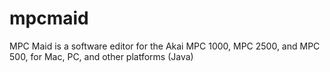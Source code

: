 # mpcmaid
MPC Maid is a software editor for the Akai MPC 1000, MPC 2500, and MPC 500, for Mac, PC, and other platforms (Java) 
